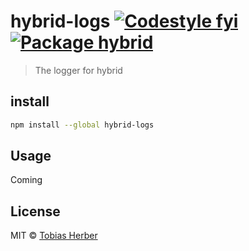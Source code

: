 # hybrid-logs [![Codestyle fyi](https://img.shields.io/badge/code%20style-fyi-E91E63.svg)](https://github.com/tobihrbr/fyi) [![Package hybrid](https://img.shields.io/badge/package-hybrid-69F0AE.svg)](https://github.com/tobihrbr/hybrid)

> The logger for hybrid

## install

```bash
npm install --global hybrid-logs
```

## Usage

Coming

## License

MIT © [Tobias Herber](https://tobihrbr.com)
